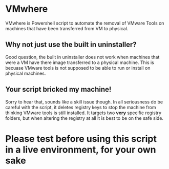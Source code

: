 # VMwhere
VMwhere is Powershell script to automate the removal of VMware Tools on machines that have been transferred from VM to physical.

## Why not just use the built in uninstaller?
Good question, the built in uninstaller does not work when machines that were a VM have there image transferred to a physical machine. This is becuase VMware tools is not supposed to be able to run or install on physical machines.

## Your script bricked my machine!
Sorry to hear that, sounds like a skill issue though. In all seriousness do be careful with the script, it deletes registry keys to stop the machine from thinking VMware tools is still installed. It targets two **very** specific registry folders, but when altering the registry at all it is best to be on the safe side.

# Please test before using this script in a live environment, for your own sake

